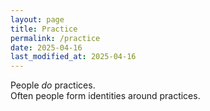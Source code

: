 ```yaml
---
layout: page
title: Practice
permalink: /practice
date: 2025-04-16
last_modified_at: 2025-04-16
---
```

People *do* practices.\
Often people form identities around practices.